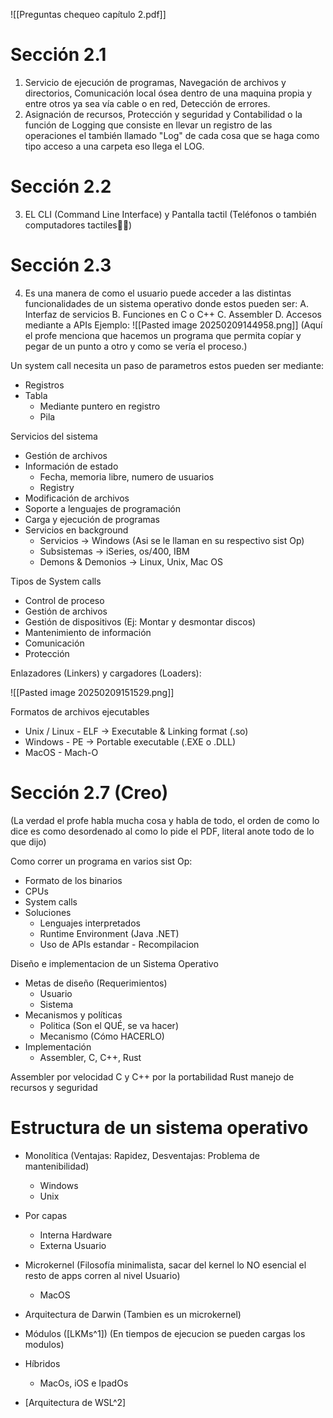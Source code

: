 ![[Preguntas chequeo capítulo 2.pdf]]

# Sección 2.1

1. Servicio de ejecución de programas, Navegación de archivos y directorios, Comunicación local ósea dentro de una maquina propia y entre otros ya sea vía cable o en red, Detección de errores.
2. Asignación de recursos, Protección y seguridad y Contabilidad o la función de Logging que consiste en llevar un registro de las operaciones el también llamado "Log" de cada cosa que se haga como tipo acceso a una carpeta eso llega el LOG.

# Sección 2.2

3. EL CLI (Command Line Interface) y Pantalla tactil (Teléfonos o también computadores tactiles🤑🤑)

# Sección 2.3

4.  Es una manera de como el usuario puede acceder a las distintas funcionalidades de un sistema operativo donde estos pueden ser:
	A. Interfaz de servicios
	B. Funciones en C o C++
	C. Assembler
	D. Accesos mediante a APIs
Ejemplo:
![[Pasted image 20250209144958.png]]
(Aquí el profe menciona que hacemos un programa que permita copíar y pegar de un punto a otro y como se vería el proceso.)

Un system call necesita un paso de parametros estos pueden ser mediante:
- Registros
- Tabla
	- Mediante puntero en registro
	- Pila



Servicios del sistema
- Gestión de archivos
- Información de estado
	- Fecha, memoria libre, numero de usuarios
	- Registry
- Modificación de archivos
- Soporte a lenguajes de programación
- Carga y ejecución de programas
- Servicios en background
	- Servicios $\to$ Windows (Asi se le llaman en su respectivo sist Op)
	- Subsistemas $\to$ iSeries, os/400, IBM
	- Demons & Demonios $\to$ Linux, Unix, Mac OS

Tipos de System calls
- Control de proceso
- Gestión de archivos
- Gestión de dispositivos (Ej: Montar y desmontar discos)
- Mantenimiento de información
- Comunicación 
- Protección


Enlazadores (Linkers) y cargadores (Loaders):

![[Pasted image 20250209151529.png]]


Formatos de archivos ejecutables
- Unix / Linux - ELF $\to$ Executable & Linking format (.so)
- Windows - PE $\to$ Portable executable (.EXE o .DLL)
- MacOS - Mach-O


# Sección 2.7 (Creo)
(La verdad el profe habla mucha cosa y habla de todo, el orden de como lo dice es como desordenado al como lo pide el PDF, literal anote todo de lo que dijo)


 Como correr un programa en varios sist Op:

- Formato de los binarios
- CPUs
- System calls
- Soluciones
	- Lenguajes interpretados
	- Runtime Environment (Java .NET)
	- Uso de APIs estandar - Recompilacion



Diseño e implementacion de un Sistema Operativo

- Metas de diseño (Requerimientos)
	- Usuario
	- Sistema
- Mecanismos y políticas
	- Politica (Son el QUÉ, se va hacer)
	- Mecanismo (Cómo HACERLO)
- Implementación 
	- Assembler, C, C++, Rust


Assembler por velocidad
C y C++ por la portabilidad
Rust manejo de recursos y seguridad


# Estructura de un sistema operativo

- Monolítica (Ventajas: Rapidez, Desventajas: Problema de mantenibilidad)
	- Windows
	- Unix
- Por capas
	- Interna Hardware
	- Externa Usuario
- Microkernel (Filosofía minimalista, sacar del kernel lo NO esencial el resto de apps corren al nivel Usuario)
	- MacOS
- Arquitectura de Darwin (Tambien es un microkernel)
	
- Módulos ([LKMs^1]) (En tiempos de ejecucion se pueden cargas los modulos)

- Híbridos
	- MacOs, iOS e IpadOs

- [Arquitectura de WSL^2]





[^1]: Loadable kernel modules

[^2]: Windows Subsystem for linux
